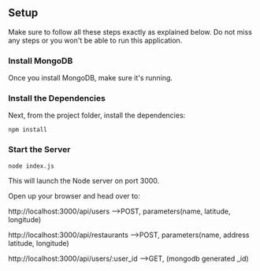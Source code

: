 
## Setup

Make sure to follow all these steps exactly as explained below. Do not miss any steps or you won't be able to run this application.

### Install MongoDB

Once you install MongoDB, make sure it's running.

### Install the Dependencies

Next, from the project folder, install the dependencies:

    npm install

### Start the Server

    node index.js

This will launch the Node server on port 3000.

Open up your browser and head over to:

http://localhost:3000/api/users -->POST, parameters(name, latitude, longitude)

http://localhost:3000/api/restaurants -->POST, parameters(name, address latitude, longitude)

http://localhost:3000/api/users/:user_id -->GET, (mongodb generated _id)


